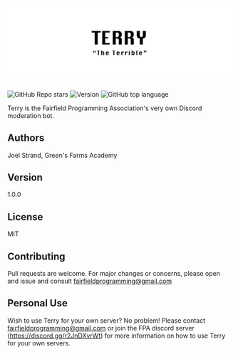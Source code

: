 # ![Terry](https://github.com/fairfield-programming/terry/blob/main/.github/logo.png?raw=true)

![GitHub Repo stars](https://img.shields.io/github/stars/fairfield-programming/terry)
![Version](https://img.shields.io/badge/version-1.0.0-green)
![GitHub top language](https://img.shields.io/github/languages/top/fairfield-programming/terry)

Terry is the Fairfield Programming Association's very own Discord moderation bot.

## Authors

Joel Strand, Green's Farms Academy

## Version

1.0.0

## License

MIT

## Contributing

Pull requests are welcome. For major changes or concerns,
please open and issue and consult fairfieldprogramming@gmail.com

## Personal Use

Wish to use Terry for your own server? No problem! Please contact fairfieldprogramming@gmail.com or join the FPA discord server (https://discord.gg/r2JnDXvrWt) for more information on how to use Terry for your own servers.

